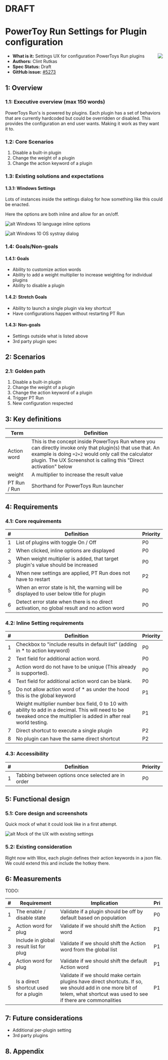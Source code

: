 # DRAFT

# PowerToy Run Settings for Plugin configuration

<img align="right" src="./images/Logo.png" />

- **What is it:** Settings UX for configuration PowerToys Run plugins
- **Authors:** Clint Rutkas
- **Spec Status:** Draft
- **GitHub issue:** [#5273](https://github.com/microsoft/PowerToys/issues/5273)

## 1: Overview

### 1.1: Executive overview (max 150 words)

PowerToys Run's is powered by plugins. Each plugin has a set of behaviors that are currently hardcoded but could be overridden or disabled. This provides the configuration an end user wants.  Making it work as they want it to.

### 1.2: Core Scenarios

1. Disable a built-in plugin
2. Change the weight of a plugin
3. Change the action keyword of a plugin

### 1.3: Existing solutions and expectations 

#### 1.3.1: Windows Settings

Lots of instances inside the settings dialog for how something like this could be enacted.  

Here the options are both inline and allow for an on/off.

![alt Windows 10 language inline options][WinSettingLanguage]

![alt Windows 10 OS systray dialog][WinSettingSysIcon]

### 1.4: Goals/Non-goals

#### 1.4.1: Goals

- Ability to customize action words
- Ability to add a weight multiplier to increase weighting for individual plugins
- Ability to disable a plugin

#### 1.4.2: Stretch Goals

- Ability to launch a single plugin via key shortcut
- Have configurations happen without restarting PT Run

#### 1.4.3: Non-goals

- Settings outside what is listed above
- 3rd party plugin spec

## 2: Scenarios

### 2.1: Golden path

1. Disable a built-in plugin
2. Change the weight of a plugin
3. Change the action keyword of a plugin
4. Trigger PT Run
5. New configuration respected

## 3: Key definitions

| Term | Definition |
|------|------------|
| Action word | This is the concept inside PowerToys Run where you can directly invoke only that plugin(s) that use that.  An example is doing `=2+2` would only call the calculator plugin.  The UX Screenshot is calling this "Direct activation" below |
| weight | A multiplier to increase the result value |
| PT Run / Run | Shorthand for PowerToys Run launcher |

## 4: Requirements

### 4.1: Core requirements

| # | Definition | Priority |
|---|------------|----------|
| 1 | List of plugins with toggle On / Off | P0 |
| 2 | When clicked, inline options are displayed | P0 |
| 3 | When weight multiplier is added, that target plugin's value should be increased | P0 |
| 4 | When new settings are applied, PT Run does not have to restart | P2 |
| 5 | When an error state is hit, the warning will be displayed to user below title for plugin | P0 |
| 6 | Detect error state when there is no direct activation, no global result and no action word | P0 |

### 4.2: Inline Setting requirements

| # | Definition | Priority |
|---|------------|----------|
| 1 | Checkbox to "include results in default list" (adding in * to action keyword)  | P0 |
| 2 | Text field for additional action word. | P0 |
| 3 | Action word do not have to be unique (This already is supported). | P0 |
| 4 | Text field for additional action word can be blank. | P0 |
| 5 | Do not allow action word of * as under the hood this is the global keyword | P1 |
| 6 | Weight multiplier number box field, 0 to 10 with ability to add in a decimal.  This will need to be tweaked once the multiplier is added in after real world testing. | P1 |
| 7 | Direct shortcut to execute a single plugin | P2 |
| 8 | No plugin can have the same direct shortcut | P2 |

### 4.3: Accessibility 

| # | Definition | Priority |
|---|------------|----------|
| 1 | Tabbing between options once selected are in order | P0 |

## 5: Functional design

### 5.1: Core design and screenshots

Quick mock of what it could look like in a first attempt.

![alt Mock of the UX with existing settings][uxMock]

### 5.2: Existing consideration

Right now with Wox, each plugin defines their action keywords in a json file.  We could extend this and include the hotkey there.

## 6: Measurements

TODO: 

| # | Requirement | Implication | Pri |
| - | ------------|-------------|-----|
| 1 | The enable / disable state | Validate if a plugin should be off by default based on population | P0 |
| 2 | Action word for plug | Validate if we should shift the Action word | P1 |
| 3 | Include in global result list for plug | Validate if we should shift the Action word from the global list | P1 |
| 4 | Action word for plug | Validate if we should shift the default Action word | P1 |
| 5 | Is a direct shortcut used for a plugin | Validate if we should make certain plugins have direct shortcuts.  If so, we should add in one more bit of telem, what shortcut was used to see if there are commonalities  | P1 |

## 7: Future considerations

- Additional per-plugin setting
- 3rd party plugins

## 8. Appendix

[WinSettingLanguage]: ./images/PtRunPlugin/preferredLanguages.png
[WinSettingSysIcon]: ./images/PtRunPlugin/systemIcons.png
[uxMock]: ./images/PtRunPlugin/pluginSettingMockUx.png